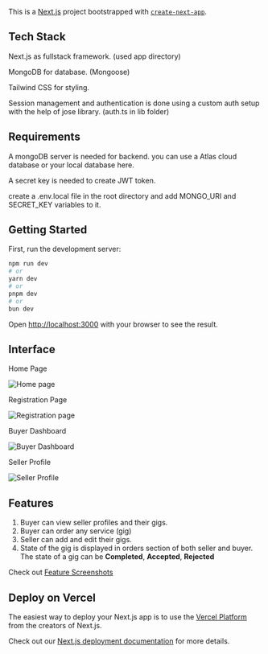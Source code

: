 This is a [Next.js](https://nextjs.org/) project bootstrapped with [`create-next-app`](https://github.com/vercel/next.js/tree/canary/packages/create-next-app).

## Tech Stack

Next.js as fullstack framework. (used app directory)

MongoDB for database. (Mongoose)

Tailwind CSS for styling.

Session management and authentication is done using a custom auth setup with the help of jose library. (auth.ts in lib folder)

## Requirements

A mongoDB server is needed for backend. you can use a Atlas cloud database or your local database here.

A secret key is needed to create JWT token.

create a .env.local file in the root directory and add MONGO_URI and SECRET_KEY variables to it.

## Getting Started

First, run the development server:

```bash
npm run dev
# or
yarn dev
# or
pnpm dev
# or
bun dev
```

Open [http://localhost:3000](http://localhost:3000) with your browser to see the result.

## Interface

Home Page

![Home page](https://drive.google.com/uc?id=1E2CdsilwX-HtcP3-t9V3T2L-NA8Sdr8A)

Registration Page

![Registration page](https://drive.google.com/uc?id=1g2hhOXRLAGc9cwdnziImAvaVR19yxUiD)

Buyer Dashboard

![Buyer Dashboard](https://drive.google.com/uc?id=1P9_ahXaRaI6Y78M2AqRhrd5c7udca411)

Seller Profile

![Seller Profile](https://drive.google.com/uc?id=1Zzfo6y_sxkaVeBKX4wEq-z0M90pc2HBm)

## Features

1. Buyer can view seller profiles and their gigs.
2. Buyer can order any service (gig)
3. Seller can add and edit their gigs.
4. State of the gig is displayed in orders section of both seller and buyer. The state of a gig can be __Completed__, __Accepted__, __Rejected__

Check out [Feature Screenshots](https://drive.google.com/drive/folders/1XmieRcCebjkG8hLvGPqY-prw-uWqEin1?usp=sharing) 



## Deploy on Vercel

The easiest way to deploy your Next.js app is to use the [Vercel Platform](https://vercel.com/new?utm_medium=default-template&filter=next.js&utm_source=create-next-app&utm_campaign=create-next-app-readme) from the creators of Next.js.

Check out our [Next.js deployment documentation](https://nextjs.org/docs/deployment) for more details.
